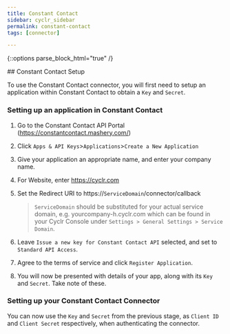 ```yaml
---
title: Constant Contact
sidebar: cyclr_sidebar
permalink: constant-contact
tags: [connector]

---
```

{::options parse_block_html="true" /}
<section class="card">
## Constant Contact Setup

To use the Constant Contact connector, you will first need to setup an application within Constant Contact to obtain a `Key` and `Secret`.


### Setting up an application in Constant Contact
1. Go to the Constant Contact API Portal (https://constantcontact.mashery.com/)
2. Click `Apps & API Keys`>`Applications`>`Create a New Application`
3. Give your application an appropriate name, and enter your company name.
4. For Website, enter https://cyclr.com
5. Set the Redirect URI to htt<span></span>ps://`ServiceDomain`/connector/callback 

    > `ServiceDomain` should be substituted for your actual service domain, e.g. yourcompany-h.cyclr.com which can be found in your Cyclr Console under `Settings > General Settings > Service Domain`.
6. Leave `Issue a new key for Constant Contact API` selected, and set to `Standard API Access`.
7. Agree to the terms of service and click `Register Application`.
8. You will now be presented with details of your app, along with its `Key` and `Secret`.  Take note of these.

### Setting up your Constant Contact Connector

You can now use the `Key` and `Secret` from the previous stage, as `Client ID` and `Client Secret` respectively, when authenticating the connector.

</section>
